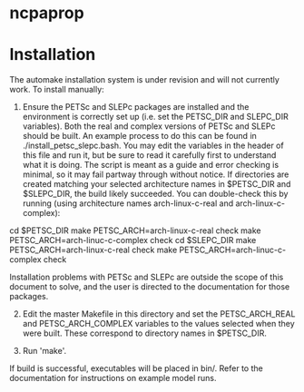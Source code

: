 # ncpaprop

# Installation

The automake installation system is under revision and will not currently work.  To
install manually:

1. Ensure the PETSc and SLEPc packages are installed and the environment is correctly
set up (i.e. set the PETSC_DIR and SLEPC_DIR variables).  Both the real and complex
versions of PETSc and SLEPc should be built.  An example process to do this can be
found in ./install_petsc_slepc.bash.  You may edit the variables in the header of this
file and run it, but be sure to read it carefully first to understand what it is
doing.  The script is meant as a guide and error checking is minimal, so it may fail
partway through without notice.  If directories are created matching your selected
architecture names in $PETSC_DIR and $SLEPC_DIR, the build likely succeeded.  You can
double-check this by running (using architecture names arch-linux-c-real and
arch-linux-c-complex):

cd $PETSC_DIR
make PETSC_ARCH=arch-linux-c-real check
make PETSC_ARCH=arch-linuc-c-complex check
cd $SLEPC_DIR
make PETSC_ARCH=arch-linux-c-real check
make PETSC_ARCH=arch-linuc-c-complex check

Installation problems with PETSc and SLEPc are outside the scope of this document to
solve, and the user is directed to the documentation for those packages.

2. Edit the master Makefile in this directory and set the PETSC_ARCH_REAL and
PETSC_ARCH_COMPLEX variables to the values selected when they were built.  These
correspond to directory names in $PETSC_DIR.

3.  Run 'make'.

If build is successful, executables will be placed in bin/.  Refer to the documentation
for instructions on example model runs.
